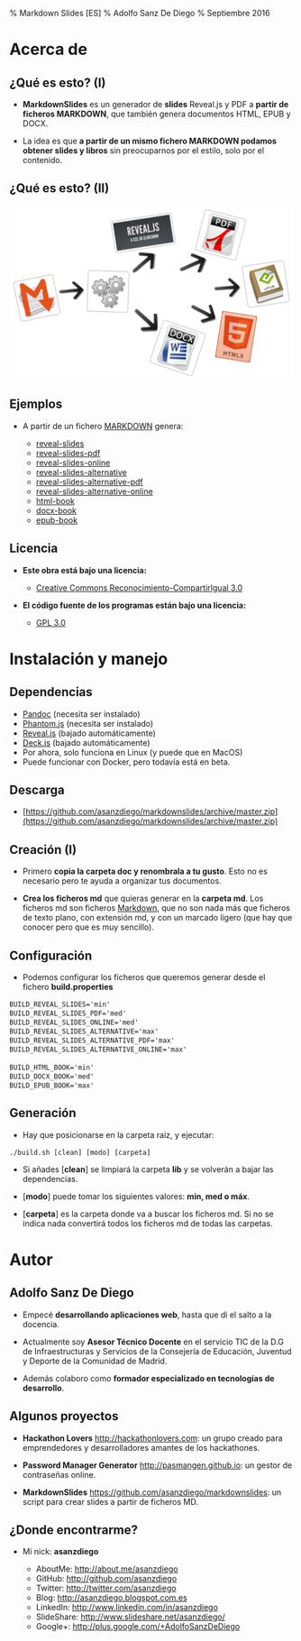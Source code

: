 % Markdown Slides [ES]
% Adolfo Sanz De Diego
% Septiembre 2016

# Acerca de

## ¿Qué es esto? (I)

- **MarkdownSlides** es un generador de **slides** Reveal.js y PDF
  a **partir de ficheros MARKDOWN**,  que también genera documentos HTML, EPUB y DOCX.

- La idea es que **a partir de un mismo fichero MARKDOWN podamos obtener slides y libros**
  sin preocuparnos por el estilo, solo por el contenido.

## ¿Qué es esto? (II)

![](../img/markdownslides.png)

## Ejemplos

- A partir de un fichero [MARKDOWN](https://raw.github.com/asanzdiego/markdownslides/master/doc/md/leeme.md)
  genera:

    - [reveal-slides](http://asanzdiego.github.io/markdownslides/doc/export/leeme-reveal-slides.html)
    - [reveal-slides-pdf](http://asanzdiego.github.io/markdownslides/doc/export/leeme-reveal-slides.pdf)
    - [reveal-slides-online](http://asanzdiego.github.io/markdownslides/doc/export/leeme-reveal-slides-online.html)
    - [reveal-slides-alternative](http://asanzdiego.github.io/markdownslides/doc/export/leeme-reveal-slides-alternative.html)
    - [reveal-slides-alternative-pdf](http://asanzdiego.github.io/markdownslides/doc/export/leeme-reveal-slides-alternative.pdf)
    - [reveal-slides-alternative-online](http://asanzdiego.github.io/markdownslides/doc/export/leeme-reveal-slides-online-alternative.html)
    - [html-book](http://asanzdiego.github.io/markdownslides/doc/export/leeme-book.html)
    - [docx-book](http://asanzdiego.github.io/markdownslides/doc/export/leeme-book.docx)
    - [epub-book](http://asanzdiego.github.io/markdownslides/doc/export/leeme-book.epub)


## Licencia

- **Este obra está bajo una licencia:**
    - [Creative Commons Reconocimiento-CompartirIgual 3.0](http://creativecommons.org/licenses/by-sa/3.0/es/)

- **El código fuente de los programas están bajo una licencia:**
    - [GPL 3.0](http://www.viti.es/gnu/licenses/gpl.html)

# Instalación y manejo

## Dependencias

- [Pandoc](http://johnmacfarlane.net/pandoc/) (necesita ser instalado)
- [Phantom.js](http://phantomjs.org) (necesita ser instalado)
- [Reveal.js](http://lab.hakim.se/reveal-js/#/) (bajado automáticamente)
- [Deck.js](http://imakewebthings.com/deck.js/) (bajado automáticamente)
- Por ahora, solo funciona en Linux (y puede que en MacOS)
- Puede funcionar con Docker, pero todavía está en beta.

## Descarga

- [https://github.com/asanzdiego/markdownslides/archive/master.zip](https://github.com/asanzdiego/markdownslides/archive/master.zip)

## Creación (I)

- Primero **copia la carpeta doc y renombrala a tu gusto**. Esto no es necesario pero
  te ayuda a organizar tus documentos.

- **Crea los ficheros md** que quieras generar en la **carpeta md**.
  Los ficheros md son ficheros [Markdown](http://es.wikipedia.org/wiki/Markdown),
  que no son nada más que ficheros de texto plano, con extensión md,
  y con un marcado ligero (que hay que conocer pero que es muy sencillo).

## Configuración

- Podemos configurar los ficheros que queremos generar desde el fichero **build.properties**

~~~{.bash}
BUILD_REVEAL_SLIDES='min'
BUILD_REVEAL_SLIDES_PDF='med'
BUILD_REVEAL_SLIDES_ONLINE='med'
BUILD_REVEAL_SLIDES_ALTERNATIVE='max'
BUILD_REVEAL_SLIDES_ALTERNATIVE_PDF='max'
BUILD_REVEAL_SLIDES_ALTERNATIVE_ONLINE='max'

BUILD_HTML_BOOK='min'
BUILD_DOCX_BOOK='med'
BUILD_EPUB_BOOK='max'
~~~

## Generación

- Hay que posicionarse en la carpeta raiz, y ejecutar:

~~~
./build.sh [clean] [modo] [carpeta]
~~~

- Si añades [**clean**] se limpiará la carpeta **lib** y se volverán a bajar las dependencias.

- [**modo**] puede tomar los siguientes valores: **min, med o máx**.

- [**carpeta**] es la carpeta donde va a buscar los ficheros md.
  Si no se indica nada convertirá todos los ficheros md de todas las carpetas.

# Autor

## Adolfo Sanz De Diego

- Empecé **desarrollando aplicaciones web**, hasta que di el salto a la docencia.

- Actualmente soy **Asesor Técnico Docente** en el servicio TIC de la D.G de Infraestructuras y Servicios de la Consejería de Educación, Juventud y Deporte de la Comunidad de Madrid.

- Además colaboro como **formador especializado en tecnologías de desarrollo**.

## Algunos proyectos

- **Hackathon Lovers** <http://hackathonlovers.com>: un grupo creado para emprendedores y desarrolladores amantes de los hackathones.

- **Password Manager Generator** <http://pasmangen.github.io>: un gestor de contraseñas online.

- **MarkdownSlides** <https://github.com/asanzdiego/markdownslides>: un script para crear slides a partir de ficheros MD.

## ¿Donde encontrarme?

- Mi nick: **asanzdiego**

    - AboutMe:    <http://about.me/asanzdiego>
    - GitHub:     <http://github.com/asanzdiego>
    - Twitter:    <http://twitter.com/asanzdiego>
    - Blog:       <http://asanzdiego.blogspot.com.es>
    - LinkedIn:   <http://www.linkedin.com/in/asanzdiego>
    - SlideShare: <http://www.slideshare.net/asanzdiego/>
    - Google+:    <http://plus.google.com/+AdolfoSanzDeDiego>